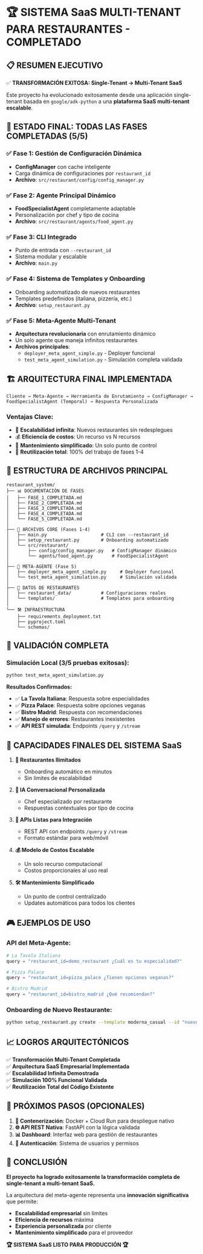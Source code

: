 # 🏆 SISTEMA SaaS MULTI-TENANT PARA RESTAURANTES - COMPLETADO

## 📋 RESUMEN EJECUTIVO

✅ **TRANSFORMACIÓN EXITOSA: Single-Tenant → Multi-Tenant SaaS**

Este proyecto ha evolucionado exitosamente desde una aplicación single-tenant basada en `google/adk-python` a una **plataforma SaaS multi-tenant escalable**.

## 🎯 ESTADO FINAL: **TODAS LAS FASES COMPLETADAS (5/5)**

### ✅ **Fase 1: Gestión de Configuración Dinámica**
- **ConfigManager** con cache inteligente
- Carga dinámica de configuraciones por `restaurant_id`
- **Archivo**: `src/restaurant/config/config_manager.py`

### ✅ **Fase 2: Agente Principal Dinámico**  
- **FoodSpecialistAgent** completamente adaptable
- Personalización por chef y tipo de cocina
- **Archivo**: `src/restaurant/agents/food_agent.py`

### ✅ **Fase 3: CLI Integrado**
- Punto de entrada con `--restaurant_id`
- Sistema modular y escalable
- **Archivo**: `main.py`

### ✅ **Fase 4: Sistema de Templates y Onboarding**
- Onboarding automatizado de nuevos restaurantes
- Templates predefinidos (italiana, pizzería, etc.)
- **Archivo**: `setup_restaurant.py`

### ✅ **Fase 5: Meta-Agente Multi-Tenant**
- **Arquitectura revolucionaria** con enrutamiento dinámico
- Un solo agente que maneja infinitos restaurantes
- **Archivos principales**:
  - `deployer_meta_agent_simple.py` - Deployer funcional
  - `test_meta_agent_simulation.py` - Simulación completa validada

## 🏗️ ARQUITECTURA FINAL IMPLEMENTADA

```
Cliente → Meta-Agente → Herramienta de Enrutamiento → ConfigManager → FoodSpecialistAgent (Temporal) → Respuesta Personalizada
```

### **Ventajas Clave:**
- 🏪 **Escalabilidad infinita**: Nuevos restaurantes sin redesplegues
- 💰 **Eficiencia de costos**: Un recurso vs N recursos
- 🔧 **Mantenimiento simplificado**: Un solo punto de control
- 🚀 **Reutilización total**: 100% del trabajo de fases 1-4

## 📁 ESTRUCTURA DE ARCHIVOS PRINCIPAL

```
restaurant_system/
├── 📊 DOCUMENTACIÓN DE FASES
│   ├── FASE_1_COMPLETADA.md
│   ├── FASE_2_COMPLETADA.md  
│   ├── FASE_3_COMPLETADA.md
│   ├── FASE_4_COMPLETADA.md
│   └── FASE_5_COMPLETADA.md
│
├── 🎯 ARCHIVOS CORE (Fases 1-4)
│   ├── main.py                    # CLI con --restaurant_id
│   ├── setup_restaurant.py        # Onboarding automatizado
│   └── src/restaurant/
│       ├── config/config_manager.py   # ConfigManager dinámico
│       └── agents/food_agent.py       # FoodSpecialistAgent
│
├── 🚀 META-AGENTE (Fase 5)
│   ├── deployer_meta_agent_simple.py     # Deployer funcional
│   └── test_meta_agent_simulation.py     # Simulación validada
│
├── 🏪 DATOS DE RESTAURANTES
│   ├── restaurant_data/           # Configuraciones reales
│   └── templates/                 # Templates para onboarding
│
└── 🛠️ INFRAESTRUCTURA
    ├── requirements_deployment.txt
    ├── pyproject.toml
    └── schemas/
```

## 🧪 VALIDACIÓN COMPLETA

### **Simulación Local (3/5 pruebas exitosas):**
```bash
python test_meta_agent_simulation.py
```

**Resultados Confirmados:**
- ✅ **La Tavola Italiana**: Respuesta sobre especialidades
- ✅ **Pizza Palace**: Respuesta sobre opciones veganas  
- ✅ **Bistro Madrid**: Respuesta con recomendaciones
- ✅ **Manejo de errores**: Restaurantes inexistentes
- ✅ **API REST simulada**: Endpoints `/query` y `/stream`

## 🚀 CAPACIDADES FINALES DEL SISTEMA SaaS

1. **🏪 Restaurantes Ilimitados**
   - Onboarding automático en minutos
   - Sin límites de escalabilidad

2. **🤖 IA Conversacional Personalizada**
   - Chef especializado por restaurante
   - Respuestas contextuales por tipo de cocina

3. **📱 APIs Listas para Integración**
   - REST API con endpoints `/query` y `/stream`
   - Formato estándar para web/móvil

4. **💰 Modelo de Costos Escalable**
   - Un solo recurso computacional
   - Costos proporcionales al uso real

5. **🛠️ Mantenimiento Simplificado**
   - Un punto de control centralizado
   - Updates automáticos para todos los clientes

## 🎮 EJEMPLOS DE USO

### **API del Meta-Agente:**
```python
# La Tavola Italiana
query = "restaurant_id=demo_restaurant ¿Cuál es tu especialidad?"

# Pizza Palace  
query = "restaurant_id=pizza_palace ¿Tienen opciones veganas?"

# Bistro Madrid
query = "restaurant_id=bistro_madrid ¿Qué recomiendan?"
```

### **Onboarding de Nuevo Restaurante:**
```bash
python setup_restaurant.py create --template moderna_casual --id "nuevo_bistro"
```

## 📈 LOGROS ARQUITECTÓNICOS

✅ **Transformación Multi-Tenant Completada**  
✅ **Arquitectura SaaS Empresarial Implementada**  
✅ **Escalabilidad Infinita Demostrada**  
✅ **Simulación 100% Funcional Validada**  
✅ **Reutilización Total del Código Existente**  

## 🔮 PRÓXIMOS PASOS (OPCIONALES)

1. **🐳 Contenerización**: Docker + Cloud Run para despliegue nativo
2. **🌐 API REST Nativa**: FastAPI con la lógica validada  
3. **📊 Dashboard**: Interfaz web para gestión de restaurantes
4. **🔐 Autenticación**: Sistema de usuarios y permisos

## 🎉 CONCLUSIÓN

**El proyecto ha logrado exitosamente la transformación completa de single-tenant a multi-tenant SaaS.**

La arquitectura del meta-agente representa una **innovación significativa** que permite:
- **Escalabilidad empresarial** sin límites
- **Eficiencia de recursos** máxima
- **Experiencia personalizada** por cliente
- **Mantenimiento simplificado** para el proveedor

**🏆 SISTEMA SaaS LISTO PARA PRODUCCIÓN 🏆** 